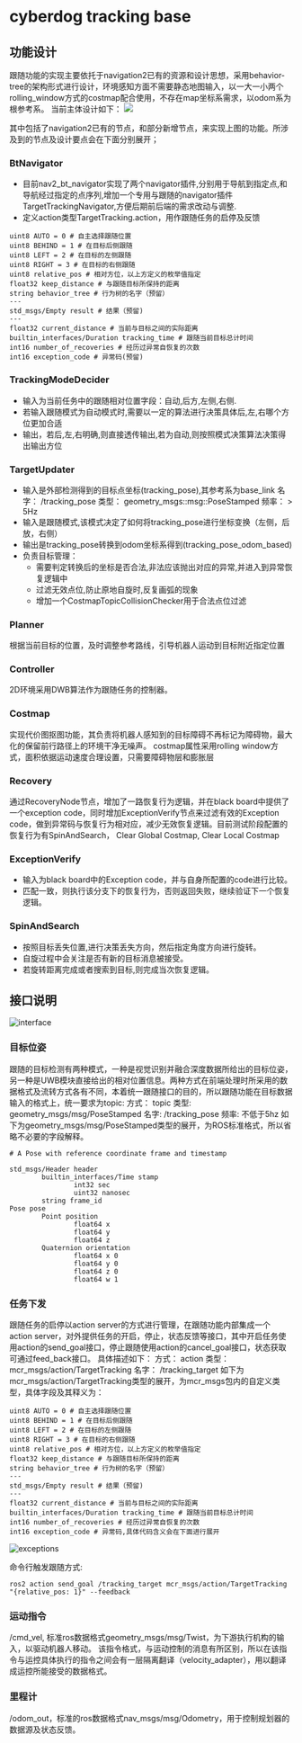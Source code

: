 # cyberdog tracking base

## 功能设计

跟随功能的实现主要依托于navigation2已有的资源和设计思想，采用behavior-tree的架构形式进行设计，环境感知方面不需要静态地图输入，以一大一小两个rolling_window方式的costmap配合使用，不存在map坐标系需求，以odom系为根参考系。
当前主体设计如下：
![](image/tracking_base/tree.png)

其中包括了navigation2已有的节点，和部分新增节点，来实现上图的功能。所涉及到的节点及设计要点会在下面分别展开；

### BtNavigator

- 目前nav2_bt_navigator实现了两个navigator插件,分别用于导航到指定点,和导航经过指定的点序列,增加一个专用与跟随的navigator插件TargetTrackingNavigator,方便后期前后端的需求改动与调整.
- 定义action类型TargetTracking.action，用作跟随任务的启停及反馈

```
uint8 AUTO = 0 # 自主选择跟随位置
uint8 BEHIND = 1 # 在目标后侧跟随
uint8 LEFT = 2 # 在目标的左侧跟随
uint8 RIGHT = 3 # 在目标的右侧跟随
uint8 relative_pos # 相对方位，以上方定义的枚举值指定
float32 keep_distance # 与跟随目标所保持的距离
string behavior_tree # 行为树的名字（预留）
---
std_msgs/Empty result # 结果（预留)
---
float32 current_distance # 当前与目标之间的实际距离
builtin_interfaces/Duration tracking_time # 跟随当前目标总计时间
int16 number_of_recoveries # 经历过异常自恢复的次数
int16 exception_code # 异常码(预留)
```

### TrackingModeDecider

- 输入为当前任务中的跟随相对位置字段：自动,后方,左侧,右侧.
- 若输入跟随模式为自动模式时,需要以一定的算法进行决策具体后,左,右哪个方位更加合适
- 输出，若后,左,右明确,则直接透传输出,若为自动,则按照模式决策算法决策得出输出方位

### TargetUpdater

- 输入是外部检测得到的目标点坐标(tracking_pose),其参考系为base_link
名字：   /tracking_pose
类型：   geometry_msgs::msg::PoseStamped
频率：   > 5Hz
- 输入是跟随模式,该模式决定了如何将tracking_pose进行坐标变换（左侧，后放，右侧）
- 输出是tracking_pose转换到odom坐标系得到(tracking_pose_odom_based)
- 负责目标管理：
  - 需要判定转换后的坐标是否合法,非法应该抛出对应的异常,并进入到异常恢复逻辑中
  - 过滤无效点位,防止原地自旋时,反复画弧的现象
  - 增加一个CostmapTopicCollisionChecker用于合法点位过滤  

### Planner

根据当前目标的位置，及时调整参考路线，引导机器人运动到目标附近指定位置

### Controller

2D环境采用DWB算法作为跟随任务的控制器。

### Costmap

实现代价图抠图功能，其负责将机器人感知到的目标障碍不再标记为障碍物，最大化的保留前行路径上的环境干净无噪声。
costmap属性采用rolling window方式，面积依据运动速度合理设置，只需要障碍物层和膨胀层

### Recovery

通过RecoveryNode节点，增加了一路恢复行为逻辑，并在black board中提供了一个exception code，同时增加ExceptionVerify节点来过滤有效的Exception code，做到异常码与恢复行为相对应，减少无效恢复逻辑。目前测试阶段配置的恢复行为有SpinAndSearch， Clear Global Costmap, Clear Local Costmap

### ExceptionVerify

- 输入为black board中的Exception code，并与自身所配置的code进行比较。
- 匹配一致，则执行该分支下的恢复行为，否则返回失败，继续验证下一个恢复逻辑。

### SpinAndSearch

- 按照目标丢失位置,进行决策丢失方向，然后指定角度方向进行旋转。
- 自旋过程中会关注是否有新的目标消息被接受。
- 若旋转距离完成或者搜索到目标,则完成当次恢复逻辑。

## 接口说明

![interface](image/tracking_base/interface.svg)
### 目标位姿
跟随的目标检测有两种模式，一种是视觉识别并融合深度数据所给出的目标位姿，另一种是UWB模块直接给出的相对位置信息。两种方式在前端处理时所采用的数据格式及流转方式各有不同，本着统一跟随接口的目的，所以跟随功能在目标数据输入的格式上，统一要求为topic:
方式：                  topic
类型:                     geometry_msgs/msg/PoseStamped
名字:                    /tracking_pose
频率:                    不低于5hz
如下为geometry_msgs/msg/PoseStamped类型的展开，为ROS标准格式，所以省略不必要的字段解释。

```
# A Pose with reference coordinate frame and timestamp

std_msgs/Header header
        builtin_interfaces/Time stamp
                int32 sec
                uint32 nanosec
        string frame_id
Pose pose
        Point position
                float64 x
                float64 y
                float64 z
        Quaternion orientation
                float64 x 0
                float64 y 0
                float64 z 0
                float64 w 1
```

### 任务下发
跟随任务的启停以action server的方式进行管理，在跟随功能内部集成一个action server，对外提供任务的开启，停止，状态反馈等接口，其中开启任务使用action的send_goal接口，停止跟随使用action的cancel_goal接口，状态获取可通过feed_back接口。
具体描述如下：
方式：    action
类型：    mcr_msgs/action/TargetTracking
名字：   /tracking_target
如下为mcr_msgs/action/TargetTracking类型的展开，为mcr_msgs包内的自定义类型，具体字段及其释义为：
```
uint8 AUTO = 0 # 自主选择跟随位置
uint8 BEHIND = 1 # 在目标后侧跟随
uint8 LEFT = 2 # 在目标的左侧跟随
uint8 RIGHT = 3 # 在目标的右侧跟随
uint8 relative_pos # 相对方位，以上方定义的枚举值指定
float32 keep_distance # 与跟随目标所保持的距离
string behavior_tree # 行为树的名字（预留）
---
std_msgs/Empty result # 结果（预留)
---
float32 current_distance # 当前与目标之间的实际距离
builtin_interfaces/Duration tracking_time # 跟随当前目标总计时间
int16 number_of_recoveries # 经历过异常自恢复的次数
int16 exception_code # 异常码,具体代码含义会在下面进行展开

```

![exceptions](image/tracking_base/exceptions.png)

命令行触发跟随方式:

```
ros2 action send_goal /tracking_target mcr_msgs/action/TargetTracking "{relative_pos: 1}" --feedback
```

### 运动指令

/cmd_vel, 标准ros数据格式geometry_msgs/msg/Twist，为下游执行机构的输入，以驱动机器人移动。
该指令格式，与运动控制的消息有所区别，所以在该指令与运控具体执行的指令之间会有一层隔离翻译（velocity_adapter），用以翻译成运控所能接受的数据格式。

### 里程计

/odom_out，标准的ros数据格式nav_msgs/msg/Odometry，用于控制规划器的数据源及状态反馈。
